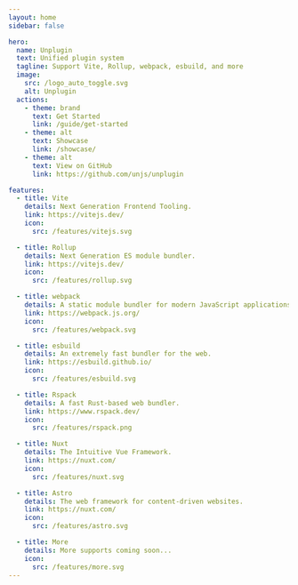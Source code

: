```yaml
---
layout: home
sidebar: false

hero:
  name: Unplugin
  text: Unified plugin system
  tagline: Support Vite, Rollup, webpack, esbuild, and more
  image:
    src: /logo_auto_toggle.svg
    alt: Unplugin
  actions:
    - theme: brand
      text: Get Started
      link: /guide/get-started
    - theme: alt
      text: Showcase
      link: /showcase/
    - theme: alt
      text: View on GitHub
      link: https://github.com/unjs/unplugin

features:
  - title: Vite
    details: Next Generation Frontend Tooling.
    link: https://vitejs.dev/
    icon:
      src: /features/vitejs.svg

  - title: Rollup
    details: Next Generation ES module bundler.
    link: https://vitejs.dev/
    icon:
      src: /features/rollup.svg

  - title: webpack
    details: A static module bundler for modern JavaScript applications.
    link: https://webpack.js.org/
    icon:
      src: /features/webpack.svg

  - title: esbuild
    details: An extremely fast bundler for the web.
    link: https://esbuild.github.io/
    icon:
      src: /features/esbuild.svg

  - title: Rspack
    details: A fast Rust-based web bundler.
    link: https://www.rspack.dev/
    icon:
      src: /features/rspack.png

  - title: Nuxt
    details: The Intuitive Vue Framework.
    link: https://nuxt.com/
    icon:
      src: /features/nuxt.svg

  - title: Astro
    details: The web framework for content-driven websites.
    link: https://nuxt.com/
    icon:
      src: /features/astro.svg

  - title: More
    details: More supports coming soon...
    icon:
      src: /features/more.svg
---
```

